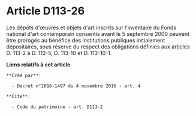 # Article D113-26

Les dépôts d'œuvres et objets d'art inscrits sur l'inventaire du Fonds national d'art contemporain consentis avant le 5
septembre 2000 peuvent être prorogés au bénéfice des institutions publiques initialement dépositaires, sous réserve du
respect des obligations définies aux articles D. 113-2 à D. 113-5, D. 113-10 et D. 113-10-1.

**Liens relatifs à cet article**

	**Créé par**:

	  - Décret n°2016-1497 du 4 novembre 2016 - art. 4

	**Cite**:

	  - Code du patrimoine - art. D113-2
